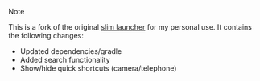 > [!NOTE]
> This is a fork of the original [slim launcher](https://github.com/koppen37/slim-launcher) for my personal use.
> It contains the following changes:
> - Updated dependencies/gradle
> - Added search functionality
> - Show/hide quick shortcuts (camera/telephone)
